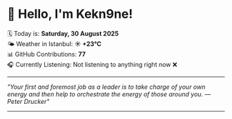 # 👋 Hello, I'm Kekn9ne!

🗓️ Today is: **Saturday, 30 August 2025**  
🌤️ Weather in Istanbul: **☀️   +23°C**  
📊 GitHub Contributions: **77**  
🎧 Currently Listening: Not listening to anything right now ❌

---

_"Your first and foremost job as a leader is to take charge of your own energy and then help to orchestrate the energy of those around you. — *Peter Drucker*"_

---
